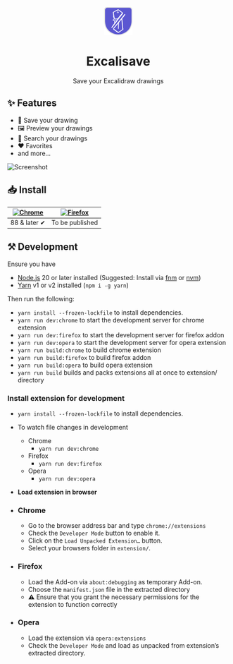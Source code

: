 <p align="center"><img width="64px" alt="Icon" src="./src/assets/icons/128.png"></p>
<h1 align="center">Excalisave</h1>
<p align="center">Save your Excalidraw drawings</p>

## ✨ Features

- 💾 Save your drawing
- 🖼️ Preview your drawings
- 🔎 Search your drawings
- ❤️ Favorites
- and more...

<img width="1580" alt="Screenshot" src="https://github.com/dantecalderon/excalisave/assets/18385321/5fd2b45d-e4fa-44cc-9d90-786e70609fc1">

## 📥 Install

| [![Chrome](https://raw.github.com/alrra/browser-logos/master/src/chrome/chrome_48x48.png)](https://chrome.google.com/webstore/detail/excalisave/obnjfbgikjcdfnbnmdamffacjfpankih) | [![Firefox](https://raw.github.com/alrra/browser-logos/master/src/firefox/firefox_48x48.png)](https://addons.mozilla.org/en-US/firefox/addon/excalisave/) |
| --------------------------------------------------------------------------------------------- | ------------------------------------------------------------------------------------------------ |
| 88 & later ✔                                                                                  | To be published                                                                                  |

## ⚒️ Development

Ensure you have

- [Node.js](https://nodejs.org) 20 or later installed (Suggested: Install via [fnm](https://github.com/Schniz/fnm) or [nvm](https://github.com/nvm-sh/nvm))
- [Yarn](https://yarnpkg.com) v1 or v2 installed (`npm i -g yarn`)

Then run the following:

- `yarn install --frozen-lockfile` to install dependencies.
- `yarn run dev:chrome` to start the development server for chrome extension
- `yarn run dev:firefox` to start the development server for firefox addon
- `yarn run dev:opera` to start the development server for opera extension
- `yarn run build:chrome` to build chrome extension
- `yarn run build:firefox` to build firefox addon
- `yarn run build:opera` to build opera extension
- `yarn run build` builds and packs extensions all at once to extension/ directory

### Install extension for development

- `yarn install --frozen-lockfile` to install dependencies.
- To watch file changes in development

  - Chrome
    - `yarn run dev:chrome`
  - Firefox
    - `yarn run dev:firefox`
  - Opera
    - `yarn run dev:opera`

- **Load extension in browser**

- ### Chrome

  - Go to the browser address bar and type `chrome://extensions`
  - Check the `Developer Mode` button to enable it.
  - Click on the `Load Unpacked Extension…` button.
  - Select your browsers folder in `extension/`.

- ### Firefox

  - Load the Add-on via `about:debugging` as temporary Add-on.
  - Choose the `manifest.json` file in the extracted directory
  - ⚠️ Ensure that you grant the necessary permissions for the extension to function correctly

- ### Opera

  - Load the extension via `opera:extensions`
  - Check the `Developer Mode` and load as unpacked from extension’s extracted directory.
